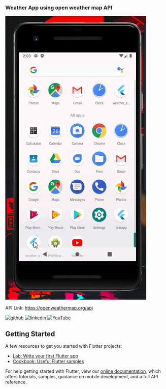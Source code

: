 ### Weather App using open weather map API
![](https://raw.githubusercontent.com/walidrudro/Flutter-weatherAPI-1/master/weatherApp1.gif)

API Link: https://openweathermap.org/api



[<img src='https://cdn.jsdelivr.net/npm/simple-icons@3.0.1/icons/github.svg' alt='github' height='40'>](https://github.com/walidrudro)  [<img src='https://cdn.jsdelivr.net/npm/simple-icons@3.0.1/icons/linkedin.svg' alt='linkedin' height='40'>](https://www.linkedin.com/in/walidislam/)  [<img src='https://cdn.jsdelivr.net/npm/simple-icons@3.0.1/icons/youtube.svg' alt='YouTube' height='40'>](https://www.youtube.com/channel/UCnkMzqBks48oGne_AfOrDqg)  


## Getting Started

A few resources to get you started with Flutter projects:

- [Lab: Write your first Flutter app](https://flutter.dev/docs/get-started/codelab)
- [Cookbook: Useful Flutter samples](https://flutter.dev/docs/cookbook)

For help getting started with Flutter, view our
[online documentation](https://flutter.dev/docs), which offers tutorials,
samples, guidance on mobile development, and a full API reference.
